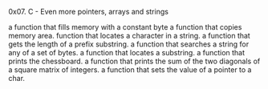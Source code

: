 0x07. C - Even more pointers, arrays and strings

a function that fills memory with a constant byte
a function that copies memory area.
function that locates a character in a string.
a function that gets the length of a prefix substring.
a function that searches a string for any of a set of bytes.
a function that locates a substring.
a function that prints the chessboard.
a function that prints the sum of the two diagonals of a square matrix of integers.
a function that sets the value of a pointer to a char.

